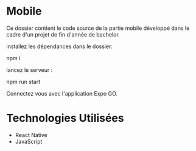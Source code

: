 # Mobile

Ce dossier contient le code source de la partie mobile développé dans le cadre d'un projet de fin d'année de bachelor.

installez les dépendances dans le dossier:

npm i 

lancez le serveur : 

npm run start

Connectez vous avec l'application Expo GO.

# Technologies Utilisées
 - React Native
 - JavaScript
 
